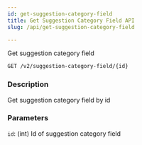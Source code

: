 ```yaml
---
id: get-suggestion-category-field
title: Get Suggestion Category Field API
slug: /api/get-suggestion-category-field

---
```


Get suggestion category field

```bash
GET /v2/suggestion-category-field/{id}
```

### Description

Get suggestion category field by id

### Parameters

`id`: (int) Id of suggestion category field
